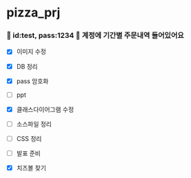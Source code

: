 # pizza_prj

### 🚨 id:test, pass:1234 🚨 계정에 기간별 주문내역 들어있어요   

- [X] 이미지 수정  
- [X] DB 정리  
- [X] pass 암호화  
- [ ] ppt  
- [X] 클래스다이어그램 수정  
- [ ] 소스파일 정리  
- [ ] CSS 정리  
- [ ] 발표 준비  
- [X] 치즈볼 찾기


